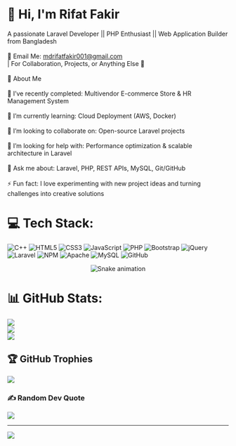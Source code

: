 # 👋  Hi, I'm Rifat Fakir
A passionate Laravel Developer || PHP Enthusiast || Web Application Builder from Bangladesh<br><br>📧 Email Me: mdrifatfakir001@gmail.com<br> | For Collaboration, Projects, or Anything Else 🚀<br><br>🌟 About Me<br><br>🔭 I’ve recently completed: Multivendor E-commerce Store & HR Management System<br><br>🌱 I’m currently learning: Cloud Deployment (AWS, Docker)<br><br>👯 I’m looking to collaborate on: Open-source Laravel projects <br><br>🤝 I’m looking for help with: Performance optimization & scalable architecture in Laravel<br><br>💬 Ask me about: Laravel, PHP, REST APIs, MySQL, Git/GitHub<br><br>⚡ Fun fact: I love experimenting with new project ideas and turning challenges into creative solutions


# 💻 Tech Stack:
![C++](https://img.shields.io/badge/c++-%2300599C.svg?style=for-the-badge&logo=c%2B%2B&logoColor=white) ![HTML5](https://img.shields.io/badge/html5-%23E34F26.svg?style=for-the-badge&logo=html5&logoColor=white) ![CSS3](https://img.shields.io/badge/css3-%231572B6.svg?style=for-the-badge&logo=css3&logoColor=white) ![JavaScript](https://img.shields.io/badge/javascript-%23323330.svg?style=for-the-badge&logo=javascript&logoColor=%23F7DF1E) ![PHP](https://img.shields.io/badge/php-%23777BB4.svg?style=for-the-badge&logo=php&logoColor=white) ![Bootstrap](https://img.shields.io/badge/bootstrap-%238511FA.svg?style=for-the-badge&logo=bootstrap&logoColor=white) ![jQuery](https://img.shields.io/badge/jquery-%230769AD.svg?style=for-the-badge&logo=jquery&logoColor=white) ![Laravel](https://img.shields.io/badge/laravel-%23FF2D20.svg?style=for-the-badge&logo=laravel&logoColor=white) ![NPM](https://img.shields.io/badge/NPM-%23CB3837.svg?style=for-the-badge&logo=npm&logoColor=white) ![Apache](https://img.shields.io/badge/apache-%23D42029.svg?style=for-the-badge&logo=apache&logoColor=white) ![MySQL](https://img.shields.io/badge/mysql-4479A1.svg?style=for-the-badge&logo=mysql&logoColor=white) ![GitHub](https://img.shields.io/badge/github-%23121011.svg?style=for-the-badge&logo=github&logoColor=white)

<!-- Snake Game Repo View -->

<div align="center">
  <img src="https://profile-readme-generator.com/assets/snake.svg" alt="Snake animation" />
</div>


# 📊 GitHub Stats:
![](https://github-readme-stats.vercel.app/api?username=MD-RIFAT-FAKIR&theme=neon&hide_border=false&include_all_commits=true&count_private=false)<br/>
![](https://nirzak-streak-stats.vercel.app/?user=MD-RIFAT-FAKIR&theme=neon&hide_border=false)<br/>
![](https://github-readme-stats.vercel.app/api/top-langs/?username=MD-RIFAT-FAKIR&theme=neon&hide_border=false&include_all_commits=true&count_private=false&layout=compact)

## 🏆 GitHub Trophies
![](https://github-profile-trophy.vercel.app/?username=MD-RIFAT-FAKIR&theme=radical&no-frame=false&no-bg=false&margin-w=4)

### ✍️ Random Dev Quote
![](https://quotes-github-readme.vercel.app/api?type=horizontal&theme=radical)

---
[![](https://visitcount.itsvg.in/api?id=MD-RIFAT-FAKIR&icon=0&color=0)](https://visitcount.itsvg.in)

<!-- Proudly created with GPRM ( https://gprm.itsvg.in ) -->
